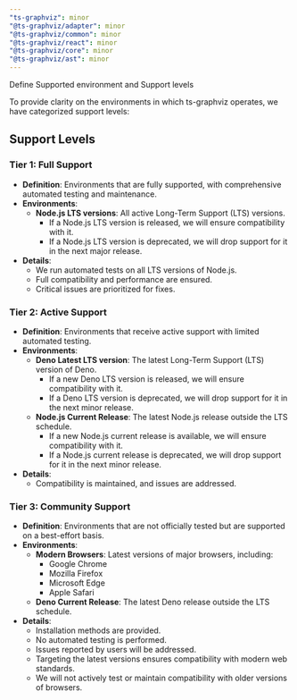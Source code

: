 ```yaml
---
"ts-graphviz": minor
"@ts-graphviz/adapter": minor
"@ts-graphviz/common": minor
"@ts-graphviz/react": minor
"@ts-graphviz/core": minor
"@ts-graphviz/ast": minor
---
```


Define Supported environment and Support levels

To provide clarity on the environments in which ts-graphviz operates, we have categorized support levels:

## Support Levels

### Tier 1: Full Support

- **Definition**: Environments that are fully supported, with comprehensive automated testing and maintenance.
- **Environments**:
  - **Node.js LTS versions**: All active Long-Term Support (LTS) versions.
    - If a Node.js LTS version is released, we will ensure compatibility with it.
    - If a Node.js LTS version is deprecated, we will drop support for it in the next major release.
- **Details**:
  - We run automated tests on all LTS versions of Node.js.
  - Full compatibility and performance are ensured.
  - Critical issues are prioritized for fixes.

### Tier 2: Active Support

- **Definition**: Environments that receive active support with limited automated testing.
- **Environments**:
  - **Deno Latest LTS version**: The latest Long-Term Support (LTS) version of Deno.
    - If a new Deno LTS version is released, we will ensure compatibility with it.
    - If a Deno LTS version is deprecated, we will drop support for it in the next minor release.
  - **Node.js Current Release**: The latest Node.js release outside the LTS schedule.
    - If a new Node.js current release is available, we will ensure compatibility with it.
    - If a Node.js current release is deprecated, we will drop support for it in the next minor release.
- **Details**:
  - Compatibility is maintained, and issues are addressed.

### Tier 3: Community Support

- **Definition**: Environments that are not officially tested but are supported on a best-effort basis.
- **Environments**:
  - **Modern Browsers**: Latest versions of major browsers, including:
    - Google Chrome
    - Mozilla Firefox
    - Microsoft Edge
    - Apple Safari
  - **Deno Current Release**: The latest Deno release outside the LTS schedule.
- **Details**:
  - Installation methods are provided.
  - No automated testing is performed.
  - Issues reported by users will be addressed.
  - Targeting the latest versions ensures compatibility with modern web standards.
  - We will not actively test or maintain compatibility with older versions of browsers.
